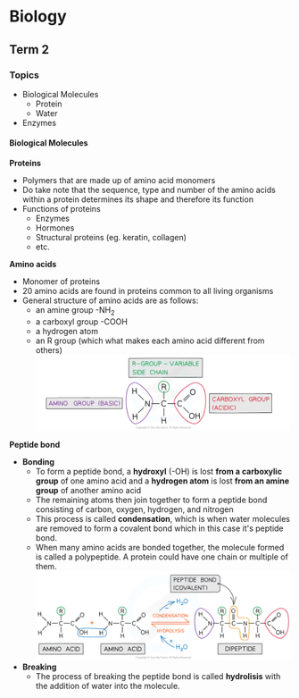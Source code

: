 <script>
MathJax = {
  tex: {
    inlineMath: [['$', '$'], ['\\(', '\\)']],
    displayMath: [ ['\[', '\]'] ]
  }
};
</script>
<script id="MathJax-script" async
  src="https://cdn.jsdelivr.net/npm/mathjax@3/es5/tex-chtml.js">
</script>

<h1>Biology</h1>

## Term 2

### Topics
- Biological Molecules
    - Protein
    - Water
- Enzymes

#### Biological Molecules
**Proteins**
- Polymers that are made up of amino acid monomers
- Do take note that the sequence, type and number of the amino acids within a protein determines its shape and therefore its function
- Functions of proteins
    - Enzymes
    - Hormones
    - Structural proteins (eg. keratin, collagen)
    - etc.

**Amino acids**
- Monomer of proteins
- 20 amino acids are found in proteins common to all living organisms
- General structure of amino acids are as follows:
    - an amine group -NH<sub>2</sub>
    - a carboxyl group -COOH
    - a hydrogen atom
    - an R group (which what makes each amino acid different from others)
    ![Amino acid structure](/images/biology/Amino-acid-structure.png "The generalised structure of an amino acid")

**Peptide bond**
- **Bonding**
    - To form a peptide bond, a **hydroxyl** (-OH) is lost **from a carboxylic group** of one amino acid and a **hydrogen atom** is lost **from an amine group** of another amino acid
    - The remaining atoms then join together to form a peptide bond consisting of carbon, oxygen, hydrogen, and nitrogen
    - This process is called **condensation**, which is when water molecules are removed to form a covalent bond which in this case it's peptide bond.
    - When many amino acids are bonded together, the molecule formed is called a polypeptide. A protein could have one chain or multiple of them.
    ![Condensation of two amino acids](/images/biology/Dipeptide-formation.png "Amino acids are bonded together by peptide bonds to form a dipeptide in a condensation reaction")
- **Breaking**
    - The process of breaking the peptide bond is called **hydrolisis** with the addition of water into the molecule.